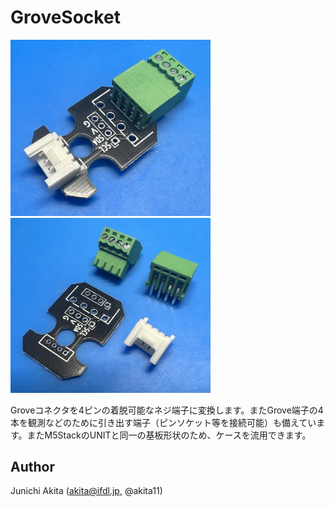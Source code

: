 # GroveSocket

<img src="https://github.com/akita11/GroveSocket/blob/main/GroveSocket.jpg" width="320px">

<img src="https://github.com/akita11/GroveSocket/blob/main/GroveSocket_parts.jpg" width="320px">

Groveコネクタを4ピンの着脱可能なネジ端子に変換します。またGrove端子の4本を観測などのために引き出す端子（ピンソケット等を接続可能）も備えています。またM5StackのUNITと同一の基板形状のため、ケースを流用できます。


## Author

Junichi Akita (akita@ifdl.jp, @akita11)
